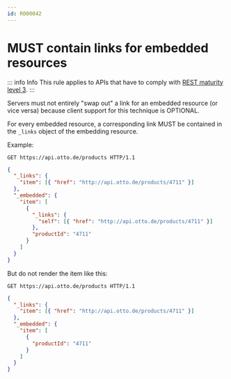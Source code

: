 ```yaml
---
id: R000042
---
```


# MUST contain links for embedded resources

::: info Info
This rule applies to APIs that have to comply with [REST maturity level 3](@guidelines/R000033).
:::

Servers must not entirely "swap out" a link for an embedded resource (or vice versa) because client support for this technique is OPTIONAL.

For every embedded resource, a corresponding link MUST be contained in the `_links` object of the embedding resource.

Example:

```http request
GET https://api.otto.de/products HTTP/1.1
```

```json
{
  "_links": {
    "item": [{ "href": "http://api.otto.de/products/4711" }]
  },
  "_embedded": {
    "item": [
      {
        "_links": {
          "self": [{ "href": "http://api.otto.de/products/4711" }]
        },
        "productId": "4711"
      }
    ]
  }
}
```

But do not render the item like this:

```http request
GET https://api.otto.de/products HTTP/1.1
```

```json
{
  "_links": {
    "item": [{ "href": "http://api.otto.de/products/4711" }]
  },
  "_embedded": {
    "item": [
      {
        "productId": "4711"
      }
    ]
  }
}
```
